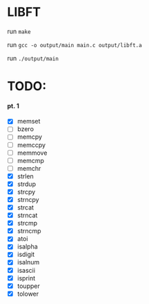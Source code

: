 # LIBFT

run `make`

run `gcc -o output/main main.c output/libft.a`

run `./output/main`

# TODO:
#### pt. 1

- [x] memset
- [ ] bzero
- [ ] memcpy
- [ ] memccpy
- [ ] memmove
- [ ] memcmp
- [ ] memchr
- [x] strlen
- [x] strdup
- [x] strcpy
- [x] strncpy
- [x] strcat
- [x] strncat
- [x] strcmp
- [x] strncmp
- [x] atoi
- [x] isalpha
- [x] isdigit
- [x] isalnum
- [x] isascii
- [x] isprint
- [x] toupper
- [x] tolower